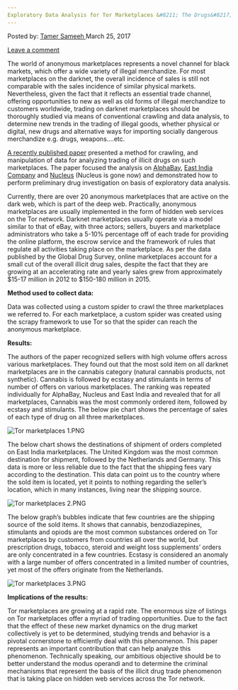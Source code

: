 ```yaml
---
Exploratory Data Analysis for Tor Marketplaces &#8211; The Drugs&#8217; Case
---
```

<article class="post-listing post-18787 post type-post status-publish format-standard has-post-thumbnail hentry 
tag-analysis tag-case tag-data tag-exploratory tag-marketplaces 
<div class="post-inner">
<span>Posted by: <a href="https://www.deepdotweb.com/author/tamersameeh/" title="">Tamer Sameeh </a></span>
<span>March 25, 2017</span>

<span><a href="https://www.deepdotweb.com/2017/03/25/exploratory-data-analysis-tor-marketplaces-drugs-case/#respond">Leave a comment</a></span>


<p>The world of anonymous marketplaces represents a novel channel for black markets, which offer a wide variety of illegal merchandize. For most marketplaces on the darknet, the overall incidence of sales is still not comparable with the sales incidence of similar physical markets. Nevertheless, given the fact that it reflects an essential trade channel, offering opportunities to new as well as old forms of illegal merchandize to customers worldwide, trading on darknet marketplaces should be thoroughly studied via means of conventional crawling and data analysis, to determine new trends in the trading of illegal goods, whether physical or digital, new drugs and alternative ways for importing socially dangerous merchandize e.g. drugs, weapons&#8230;.etc.</p>
<p><a href="https://link.springer.com/chapter/10.1007/978-3-319-51064-4_18">A recently published paper</a> presented a method for crawling, and manipulation of data for analyzing trading of illicit drugs on such marketplaces. The paper focused the analysis on <a href="http://www.deepdotweb.com/marketplace-directory/listing/alphabay/">AlphaBay</a>, <a href="https://www.deepdotweb.com/2016/01/04/east-india-company-another-exit/">East India Company</a> and <a href="https://www.deepdotweb.com/2015/12/16/nucleus-issues-possible-exit-scam/">Nucleus</a> (Nucleus is gone now) and demonstrated how to perform preliminary drug investigation on basis of exploratory data analysis.</p>
<p>Currently, there are over 20 anonymous marketplaces that are active on the dark web, which is part of the deep web. Practically, anonymous marketplaces are usually implemented in the form of hidden web services on the Tor network. Darknet marketplaces usually operate via a model similar to that of eBay, with three actors; sellers, buyers and marketplace administrators who take a 5-10% percentage off of each trade for providing the online platform, the escrow service and the framework of rules that regulate all activities taking place on the marketplace. As per the data published by the Global Drug Survey, online marketplaces account for a small cut of the overall illicit drug sales, despite the fact that they are growing at an accelerating rate and yearly sales grew from approximately $15-17 million in 2012 to $150-180 million in 2015.</p>
<p><strong>Method used to collect data:</strong></p>
<p>Data was collected using a custom spider to crawl the three marketplaces we referred to. For each marketplace, a custom spider was created using the scrapy framework to use Tor so that the spider can reach the anonymous marketplace.</p>
<p><strong>Results:</strong></p>
<p>The authors of the paper recognized sellers with high volume offers across various marketplaces. They found out that the most sold item on all darknet marketplaces are in the cannabis category (natural cannabis products, not synthetic). Cannabis is followed by ecstasy and stimulants in terms of number of offers on various marketplaces. The ranking was repeated individually for AlphaBay, Nucleus and East India and revealed that for all marketplaces, Cannabis was the most commonly ordered item, followed by ecstasy and stimulants. The below pie chart shows the percentage of sales of each type of drug on all three marketplaces.</p>
<p><img class="wp-image-18796 aligncenter" src="/imgs/2017/03/tor-marketplaces-1-png.png" alt="Tor marketplaces 1.PNG" srcset="/imgs/2017/03/tor-marketplaces-1-png.png 584w, /imgs/2017/03/tor-marketplaces-1-png-300x203.png 300w, /imgs/2017/03/tor-marketplaces-1-png-290x195.png 290w" sizes="(max-width: 584px) 100vw, 584px"/></p>
<p>The below chart shows the destinations of shipment of orders completed on East India marketplaces. The United Kingdom was the most common destination for shipment, followed by the Netherlands and Germany. This data is more or less reliable due to the fact that the shipping fees vary according to the destination. This data can point us to the country where the sold item is located, yet it points to nothing regarding the seller&#8217;s location, which in many instances, living near the shipping source.</p>
<p><img class="wp-image-18797 aligncenter" src="/imgs/2017/03/tor-marketplaces-2-png.png" alt="Tor marketplaces 2.PNG" srcset="/imgs/2017/03/tor-marketplaces-2-png.png 581w, /imgs/2017/03/tor-marketplaces-2-png-300x186.png 300w" sizes="(max-width: 581px) 100vw, 581px"/></p>
<p>The below graph&#8217;s bubbles indicate that few countries are the shipping source of the sold items. It shows that cannabis, benzodiazepines, stimulants and opiods are the most common substances ordered on Tor marketplaces by customers from countries all over the world, but prescription drugs, tobacco, steroid and weight loss supplements&#8217; orders are only concentrated in a few countries. Ecstasy is considered an anomaly with a large number of offers concentrated in a limited number of countries, yet most of the offers originate from the Netherlands.</p>
<p><img class="wp-image-18798 aligncenter" src="/imgs/2017/03/tor-marketplaces-3-png.png" alt="Tor marketplaces 3.PNG" srcset="/imgs/2017/03/tor-marketplaces-3-png.png 652w, /imgs/2017/03/tor-marketplaces-3-png-300x143.png 300w" sizes="(max-width: 652px) 100vw, 652px"/></p>
<p><strong>Implications of the results:</strong></p>
<p>Tor marketplaces are growing at a rapid rate. The enormous size of listings on Tor marketplaces offer a myriad of trading opportunities. Due to the fact that the effect of these new market dynamics on the drug market collectively is yet to be determined, studying trends and behavior is a pivotal cornerstone to efficiently deal with this phenomenon. This paper represents an important contribution that can help analyze this phenomenon. Technically speaking, our ambitious objective should be to better understand the modus operandi and to determine the criminal mechanisms that represent the basis of the illicit drug trade phenomenon that is taking place on hidden web services across the Tor network.</p>
</div>
<span style="display:none"><a href="https://www.deepdotweb.com/tag/analysis/" rel="tag">analysis</a> <a href="https://www.deepdotweb.com/tag/case/" rel="tag">case</a> <a href="https://www.deepdotweb.com/tag/data/" rel="tag">data</a>  <a href="https://www.deepdotweb.com/tag/exploratory/" rel="tag">exploratory</a> <a href="https://www.deepdotweb.com/tag/marketplaces/" rel="tag">marketplaces</a> <a href="https://www.deepdotweb.com/tag/tor/" rel="tag">tor</a></span> <span style="display:none" class="updated">2017-03-25<a href="https://www.deepdotweb.com/author/tamersameeh/" title="Posts by Tamer Sameeh" rel="author">Tamer Sameeh</a></strong></div>
</div>
</article>

